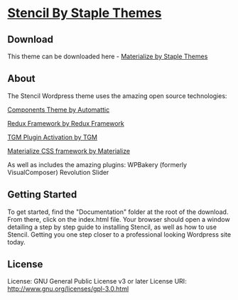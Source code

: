 # [Stencil By Staple Themes](https://https://staplethemes.com)

## Download
This theme can be downloaded here - [Materialize by Staple Themes](https://staplethemes.com/themes/materialize)

## About
The Stencil Wordpress theme uses the amazing open source technologies: 

[Components Theme by Automattic](https://themeshaper.com/2016/02/09/introducing-components)

[Redux Framework by Redux Framework](https://reduxframework.com/)

[TGM Plugin Activation by TGM](http://tgmpluginactivation.com/)

[Materialize CSS framework by Materialize](http://materializecss.com/)

As well as includes the amazing plugins:
WPBakery (formerly VisualComposer)
Revolution Slider


## Getting Started
To get started, find the "Documentation" folder at the root of the download. From there, click on the index.html file. Your browser should open a window detailing a step by step guide to installing Stencil, as well as how to use Stencil. Getting you one step closer to a professional looking Wordpress site today.

## License

License: GNU General Public License v3 or later
License URI: http://www.gnu.org/licenses/gpl-3.0.html

